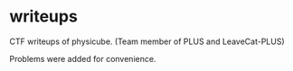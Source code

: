 # writeups

CTF writeups of physicube. (Team member of PLUS and LeaveCat-PLUS)

Problems were added for convenience.
